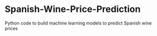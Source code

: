 # Spanish-Wine-Price-Prediction
Python code to build machine learning models to predict Spanish wine prices
